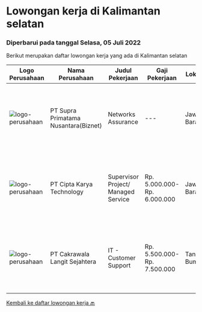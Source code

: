 
  # Lowongan kerja di Kalimantan selatan

  ### Diperbarui pada tanggal Selasa, 05 Juli 2022

  Berikut merupakan daftar lowongan kerja yang ada di Kalimantan selatan

  |Logo Perusahaan | Nama Perusahaan | Judul Pekerjaan | Gaji Pekerjaan | Lokasi | Deskripsi | Tanggal diunggah | Pranala |
  | -------------- | --------------- | --------------- | --------- | --------- | -------------- | ------- | ----------- |
  |![logo-perusahaan](https://image-service-cdn.seek.com.au/1033d36f751f076cfdd637ed0acbcbf8508866ec/ee4dce1061f3f616224767ad58cb2fc751b8d2dc)|PT Supra Primatama Nusantara(Biznet)|Networks Assurance|---|Jawa Barat|Tanggung Jawab:  Melakukan Audit &amp; Commissioning jaringan Fiber Optic (FTTx GPON, and Metro Ethernet) Memastikan pembangunan jaringan fiber optik...|Rabu, 22 Juni 2022|https://www.jobstreet.co.id/id/job/networks-assurance-3928898?token=0~68dc70c8-baa8-44c7-bb4e-772bf3bec2b9&sectionRank=1&jobId=jobstreet-id-job-3928898|
|![logo-perusahaan](https://image-service-cdn.seek.com.au/a11cad0914ed7e7855ca00a4ca693b8cefcb5be2/ee4dce1061f3f616224767ad58cb2fc751b8d2dc)|PT Cipta Karya Technology|Supervisor Project/ Managed Service|Rp. 5.000.000-Rp. 6.000.000|Jawa Barat|Supervisor Project/ Managed Service (Seluruh Indonesia)Kualifikasi : Usia maksimal 45 tahun. Pendidikan minimal SMK/D-3/ Sederajatnya. Pengalaman...|Sabtu, 18 Juni 2022|https://www.jobstreet.co.id/id/job/supervisor-project-managed-service-3925241?token=0~68dc70c8-baa8-44c7-bb4e-772bf3bec2b9&sectionRank=2&jobId=jobstreet-id-job-3925241|
|![logo-perusahaan](https://image-service-cdn.seek.com.au/68f7b542480b2afa2ed53d3e7350f209ffd62254/ee4dce1061f3f616224767ad58cb2fc751b8d2dc)|PT Cakrawala Langit Sejahtera|IT - Customer Support|Rp. 5.500.000-Rp. 7.500.000|Tanah Bumbu|Requirements : This position is based in Samarinda open for smart and dynamic preferably below 30 years of age preferably with IT background. Minimum...|Senin, 06 Juni 2022|https://www.jobstreet.co.id/id/job/it-customer-support-3909385?token=0~68dc70c8-baa8-44c7-bb4e-772bf3bec2b9&sectionRank=3&jobId=jobstreet-id-job-3909385|


  [Kembali ke daftar lowongan kerja 🔙](../README.md#daftar-lowongan-kerja)
  
